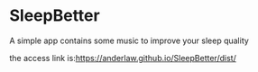 # SleepBetter
A simple app contains some music to improve your sleep quality

the access link is:https://anderlaw.github.io/SleepBetter/dist/
